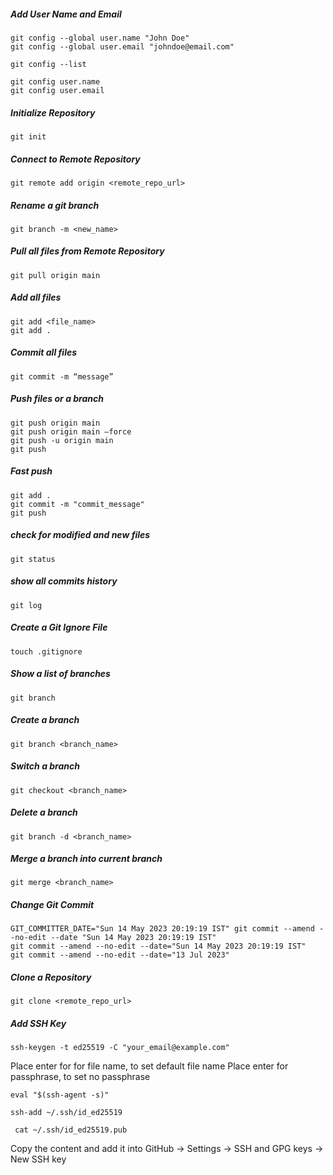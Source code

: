 ##### Add User Name and Email
```
git config --global user.name "John Doe"
git config --global user.email "johndoe@email.com"
```
```
git config --list
```
```
git config user.name
git config user.email
```

##### Initialize Repository
```
git init
```

##### Connect to Remote Repository
```
git remote add origin <remote_repo_url>
```

##### Rename a git branch
```
git branch -m <new_name>
```

##### Pull all files from Remote Repository
```
git pull origin main
```

##### Add all files
```
git add <file_name>
git add .
```

##### Commit all files
```
git commit -m “message”
```

##### Push files or a branch
```
git push origin main
git push origin main –force
git push -u origin main
git push
```

##### Fast push
```
git add .
git commit -m "commit_message"
git push

```

##### check for modified and new files
```
git status
```

##### show all commits history
```
git log
```

##### Create a Git Ignore File
```
touch .gitignore
```

##### Show a list of branches
```
git branch
```

##### Create a branch
```
git branch <branch_name>
```

##### Switch a branch
```
git checkout <branch_name>
```

##### Delete a branch
```
git branch -d <branch_name>
```

##### Merge a branch into current branch
```
git merge <branch_name>
```

##### Change Git Commit
```
GIT_COMMITTER_DATE="Sun 14 May 2023 20:19:19 IST" git commit --amend --no-edit --date "Sun 14 May 2023 20:19:19 IST"
git commit --amend --no-edit --date="Sun 14 May 2023 20:19:19 IST"
git commit --amend --no-edit --date="13 Jul 2023"
```

##### Clone a Repository
```
git clone <remote_repo_url>
```

##### Add SSH Key
```
ssh-keygen -t ed25519 -C "your_email@example.com"
```
Place enter for for file name, to set default file name
Place enter for passphrase, to set no passphrase

```
eval "$(ssh-agent -s)"
```

```
ssh-add ~/.ssh/id_ed25519
```

```
 cat ~/.ssh/id_ed25519.pub
```
Copy the content and add it into GitHub -> Settings -> SSH and GPG keys -> New SSH key